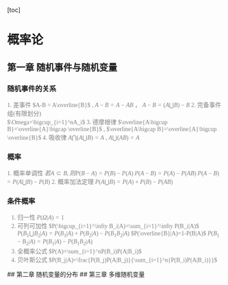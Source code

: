 [toc]

# 概率论
## 第一章 随机事件与随机变量
### 随机事件的关系
<font face = "幼圆" color = gray>1. 差事件
    $A-B = A\overline{B}$ , $A-B=A-AB$ ， $A-B=(A\bigcup B)-B$
2. 完备事件组(有限划分)  
    $\Omega=\bigcup_{i=1}^nA_i$
3. 德摩根律 
     $\overline{A\bigcup B}=\overline{A}\bigcap \overline{B}$ , $\overline{A\bigcap B}=\overline{A}\bigcup \overline{B}$
4. 吸收律 
    $A\bigcap (A\bigcup B)=A$ , $A\bigcup (AB) = A$</font>

### 概率
<font face = "幼圆" color = gray>1. 概率单调性 
    $若A\subset B, 则P(B-A) = P(B)-P(A)$
    $P(A-B) = P(A)-P(AB)$
    $P(A-B)=P(A\bigcup B)-P(B)$
2. 概率加法定理
   $P(A\bigcup B)=P(A)+P(B)-P(AB)$
</font>

### 条件概率
<font face = "幼圆" color = gray>

1. 归一性 
$P(\Omega | A)=1$
2. 可列可加性
   $P(\bigcup_{i=1}^\infty B_i|A)=\sum_{i=1}^\infty P(B_i|A)$
   $P(B_1\bigcup B_2|A)=P(B_1|A)+P(B_2|A)-P(B_1B_2|A)$
   $P(\overline{B}|A)=1-P(B|A)$
   $P(B_1-B_2|A)=P(B_1|A)-P(B_1B_2|A)$
3. 全概率公式
   $P(A)=\sum_{i=1}^nP(B_i)P(A|B_i)$
4. 贝叶斯公式
   $P(B_j|A)=\frac{P(B_j)P(A|B_j)}{\sum_{i=1}^n{P(B_i)P(A|B_i)}}$

</font>
## 第二章 随机变量的分布
## 第三章 多维随机变量